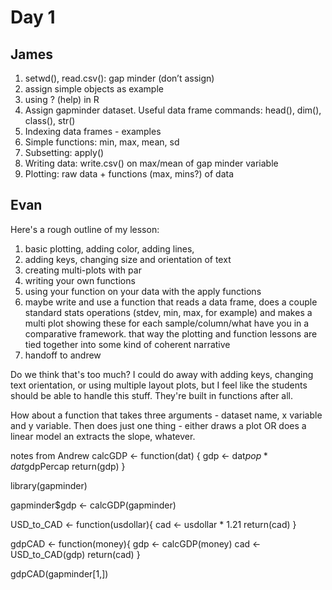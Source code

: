 # Day 1 

## James

1. setwd(), read.csv(): gap minder (don’t assign)
2. assign simple objects as example
3. using ? (help) in R
4. Assign gapminder dataset. Useful data frame commands: head(), dim(), class(), str()
5. Indexing data frames - examples
6. Simple functions: min, max, mean, sd
7. Subsetting: apply()
8. Writing data: write.csv() on max/mean of gap minder variable
9. Plotting: raw data + functions (max, mins?) of data

## Evan
Here's a rough outline of my lesson:

1. basic plotting, adding color, adding lines,
2. adding keys, changing size and orientation of text
3. creating multi-plots with par
4. writing your own functions
5. using your function on your data with the apply functions
6. maybe write and use a function that reads a data frame, does a couple standard stats operations (stdev, min, max, for example) and makes a multi plot showing these for each sample/column/what have you in a comparative framework. that way the plotting and function lessons are tied together into some kind of coherent narrative
7. handoff to andrew

Do we think that's too much? I could do away with adding keys, changing text orientation, or using multiple layout plots, but I feel like the students should be able to handle this stuff. They're built in functions after all.

How about a function that takes three arguments - dataset name, x variable and y variable. Then does just one thing - either draws a plot OR does a linear model an extracts the slope, whatever.


notes from Andrew
calcGDP <- function(dat) {
  gdp <- dat$pop * dat$gdpPercap
  return(gdp)
}

library(gapminder)

gapminder$gdp <- calcGDP(gapminder)

USD_to_CAD <- function(usdollar){
  cad <- usdollar * 1.21
  return(cad)
}

gdpCAD <- function(money){
  gdp <- calcGDP(money)
  cad <- USD_to_CAD(gdp)
  return(cad)
}

gdpCAD(gapminder[1,])

